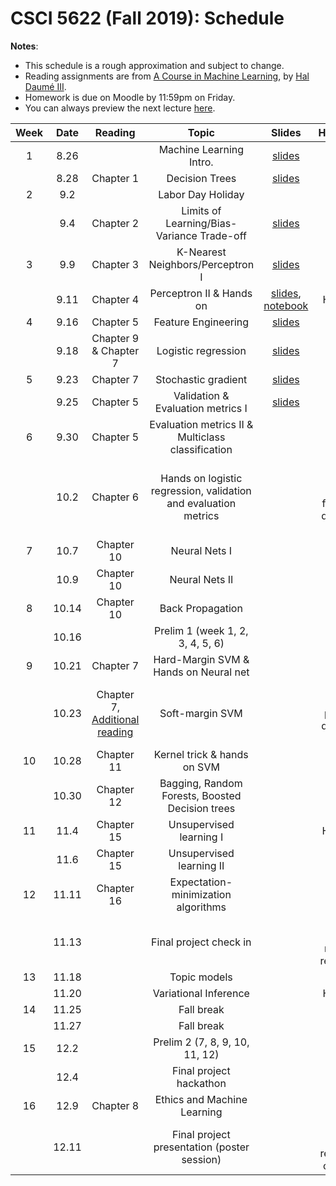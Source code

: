 # CSCI 5622 (Fall 2019): Schedule

**Notes**:

- This schedule is a rough approximation and subject to change.
- Reading assignments are from [A Course in Machine Learning](http://ciml.info/), by [Hal Daumé III](http://hal3.name/).
- Homework is due on Moodle by 11:59pm on Friday.
- You can always preview the next lecture [here](https://chenhaot.com/tmp/lecture_preview.pdf).


| Week   | Date         | Reading      |                   Topic               	   | Slides      | Homework   | 
|:------:|:------------:| :-----------:| :----------------------------------------:|:-----------:|:----------:|
| 1 | 8.26 |  | Machine Learning Intro.  |  [slides](../slides/lec1.pdf) | |
| | 8.28 | Chapter 1 | Decision Trees | [slides](../slides/lec2.pdf) | |
| 2 | 9.2 | | Labor Day Holiday | | |
| | 9.4 | Chapter 2 | Limits of Learning/Bias-Variance Trade-off |[slides](../slides/lec3.pdf) | |
| 3 | 9.9 |  Chapter 3 | K-Nearest Neighbors/Perceptron I |  [slides](../slides/lec4.pdf)  | |
|  | 9.11 | Chapter 4 | Perceptron II & Hands on | [slides](../slides/lec5.pdf), [notebook](../in-class-notebooks/Hands_On_KNN_Perceptron.ipynb) | HW1 due |
| 4 | 9.16 | Chapter 5 | Feature Engineering |  [slides](../slides/lec6.pdf)| |
|  | 9.18 | Chapter 9 & Chapter 7 | Logistic regression| [slides](../slides/lec7.pdf) | |
| 5 | 9.23 | Chapter 7 | Stochastic gradient  | [slides](../slides/lec8.pdf) |
|  | 9.25 | Chapter 5 | Validation & Evaluation metrics I | [slides](../slides/lec9.pdf) | |
| 6 | 9.30 |Chapter 5 | Evaluation metrics II & Multiclass classification | | |
|  | 10.2 |Chapter 6 | Hands on logistic regression, validation and evaluation metrics | | Final project team formation due, HW2 Due |
| 7 | 10.7 | Chapter 10 |  Neural Nets I  |  | |
|  | 10.9 | Chapter 10 | Neural Nets II| | || 
| 8 | 10.14 |Chapter 10  | Back Propagation  | | |
|  | 10.16 | | Prelim 1 (week 1, 2, 3, 4, 5, 6) | | |
| 9 | 10.21 |Chapter 7 | Hard-Margin SVM & Hands on Neural net || |
|  | 10.23 | Chapter 7, [Additional reading](https://cs.stanford.edu/people/davidknowles/lagrangian_duality.pdf)  | Soft-margin SVM |  | Final project proposal due, HW3 Due |
| 10 | 10.28 | Chapter 11 | Kernel trick & hands on SVM |  | |
|  | 10.30 | Chapter 12 | Bagging, Random Forests, Boosted Decision trees   |  | |
|  11 | 11.4 |Chapter 15 | Unsupervised learning I|  | HW4 Due |
| | 11.6 | Chapter 15 | Unsupervised learning II | | |
|  12 | 11.11 | Chapter 16  |  Expectation-minimization algorithms  |   | |
| | 11.13 |  |  Final project check in   |  | Final project midpoint report due|
|  13 | 11.18 | | Topic models| |  |
| | 11.20 | |  Variational Inference | | HW5 due |
|  14 | 11.25 | | Fall break | | |
| | 11.27 | | Fall break | | |
|  15 | 12.2 | |   Prelim 2 (7, 8, 9, 10, 11, 12) | | |
| | 12.4 | | Final project hackathon  | | |
|  16 | 12.9 | Chapter 8 | Ethics and Machine Learning | | |
| | 12.11 |  | Final project presentation (poster session) | | Final project report due on Friday|
